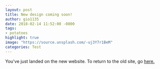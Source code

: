 ```yaml
---
layout: post
title: New design coming soon!
author: gio1135
date: 2018-02-14 11:52:00 -0800
tags:
- potatoes
highlight: true
image: "https://source.unsplash.com/-uj3Y7r1BeM"
categories: Test
---
```

You've just landed on the new website. To return to the old site, go <a href='http://lifetabporterville.org/' class='btn btn-flat'>here.</a>